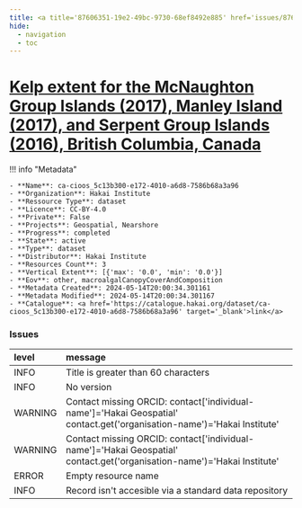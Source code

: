 ```yaml
---
title: <a title='87606351-19e2-49bc-9730-68ef8492e885' href='issues/87606351-19e2-49bc-9730-68ef8492e885/' target='_blank'>Kelp extent for the McNaughton Group Islands (2017), Manley Island (2017), and Serpent Group Islands (2016), British Columbia, Canada</a>
hide:
  - navigation
  - toc
---
```


# <a title='87606351-19e2-49bc-9730-68ef8492e885' href='issues/87606351-19e2-49bc-9730-68ef8492e885/' target='_blank'>Kelp extent for the McNaughton Group Islands (2017), Manley Island (2017), and Serpent Group Islands (2016), British Columbia, Canada</a>

<div id='map'></div>

!!! info "Metadata"
    
    - **Name**: ca-cioos_5c13b300-e172-4010-a6d8-7586b68a3a96 
    - **Organization**: Hakai Institute 
    - **Ressource Type**: dataset 
    - **Licence**: CC-BY-4.0 
    - **Private**: False 
    - **Projects**: Geospatial, Nearshore 
    - **Progress**: completed 
    - **State**: active 
    - **Type**: dataset 
    - **Distributor**: Hakai Institute 
    - **Resources Count**: 3 
    - **Vertical Extent**: [{'max': '0.0', 'min': '0.0'}] 
    - **Eov**: other, macroalgalCanopyCoverAndComposition 
    - **Metadata Created**: 2024-05-14T20:00:34.301161 
    - **Metadata Modified**: 2024-05-14T20:00:34.301167 
    - **Catalogue**: <a href='https://catalogue.hakai.org/dataset/ca-cioos_5c13b300-e172-4010-a6d8-7586b68a3a96' target='_blank'>link</a> 

### Issues

| level   | message                                                                                                                 |
|:--------|:------------------------------------------------------------------------------------------------------------------------|
| INFO    | Title is greater than 60 characters                                                                                     |
| INFO    | No version                                                                                                              |
| WARNING | Contact missing ORCID: contact['individual-name']='Hakai Geospatial' contact.get('organisation-name')='Hakai Institute' |
| WARNING | Contact missing ORCID: contact['individual-name']='Hakai Geospatial' contact.get('organisation-name')='Hakai Institute' |
| ERROR   | Empty resource name                                                                                                     |
| INFO    | Record isn't accesible via a standard data repository                                                                   |

<script>
   document.addEventListener("DOMContentLoaded", function() {
    var map = L.map('map').setView([51.505, -125.09], 5);
    L.tileLayer('https://tile.openstreetmap.org/{z}/{x}/{y}.png', {
        maxZoom: 19,
        attribution: '&copy; <a href="http://www.openstreetmap.org/copyright">OpenStreetMap</a>'
    }).addTo(map);
    var geojsonFeature = {
        "type": "Feature",
        "properties": {
            "name" : "<a title='87606351-19e2-49bc-9730-68ef8492e885' href='issues/87606351-19e2-49bc-9730-68ef8492e885/' target='_blank'>Kelp extent for the McNaughton Group Islands (2017), Manley Island (2017), and Serpent Group Islands (2016), British Columbia, Canada</a>"
        },
        "geometry": {'type': 'Polygon', 'coordinates': [[[-128.30122253, 51.7689035], [-128.05512885, 51.7689035], [-128.05512885, 51.98187882], [-128.30122253, 51.98187882], [-128.30122253, 51.7689035]]]}
    }
    L.geoJSON(geojsonFeature).addTo(map);
   })
</script>